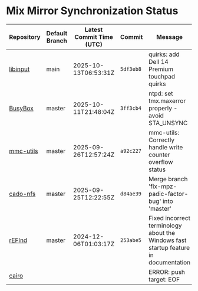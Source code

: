 # Mix Mirror Synchronization Status

| Repository | Default Branch | Latest Commit Time (UTC) | Commit | Message | Last Synced |
|---|---|---|---|---|---|
| [libinput](git@github.com:mix-mirror/libinput.git) | main | 2025-10-13T06:53:31Z | `5df3eb8` | quirks: add Dell 14 Premium touchpad quirks | 2025-10-13T14:46:23Z |
| [BusyBox](git@github.com:mix-mirror/busybox.git) | master | 2025-10-11T21:48:04Z | `3ff3cb4` | ntpd: set tmx.maxerror properly - avoid STA_UNSYNC | 2025-10-13T14:46:30Z |
| [mmc-utils](git@github.com:mix-mirror/mmc-utils.git) | master | 2025-09-26T12:57:24Z | `a92c227` | mmc-utils: Correctly handle write counter overflow status | 2025-10-13T14:46:18Z |
| [cado-nfs](git@github.com:mix-mirror/cado-nfs.git) | master | 2025-09-25T12:22:55Z | `d84ae39` | Merge branch 'fix-mpz-padic-factor-bug' into 'master' | 2025-10-13T14:46:34Z |
| [rEFInd](git@github.com:mix-mirror/rEFInd.git) | master | 2024-12-06T01:03:17Z | `253abe5` | Fixed incorrect terminology about the Windows fast startup feature in documentation | 2025-10-13T14:46:32Z |
| [cairo](git@github.com:mix-mirror/cairo.git) |  |  |  | ERROR: push target: EOF | 2025-10-13T14:54:54Z |
